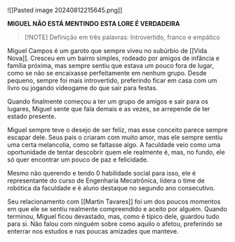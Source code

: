 ![[Pasted image 20240812215645.png]]

**MIGUEL NÃO ESTÁ MENTINDO**
**ESTA LORE É VERDADEIRA**


> [!NOTE] Definição em três palavras:
> Introvertido, franco e empático

Miguel Campos é um garoto que sempre viveu no subúrbio de [[Vida Nova]]. Cresceu em um bairro simples, rodeado por amigos de infância e família próxima, mas sempre sentiu que estava um pouco fora de lugar, como se não se encaixasse perfeitamente em nenhum grupo. Desde pequeno, sempre foi mais introvertido, preferindo ficar em casa com um livro ou jogando videogame do que sair para festas. 

Quando finalmente começou a ter um grupo de amigos e sair para os lugares, Miguel sente que fala demais e as vezes, se arrepende de ter estado presente.

Miguel sempre teve o desejo de ser feliz, mas esse conceito parece sempre escapar dele. Seus pais o criaram com muito amor, mas ele sempre sentiu uma certa melancolia, como se faltasse algo. A faculdade veio como uma oportunidade de tentar descobrir quem ele realmente é, mas, no fundo, ele só quer encontrar um pouco de paz e felicidade.

Mesmo não querendo e tendo 0 habilidade social para isso, ele é representante do curso de Engenharia Mecatrônica, lidera o time de robótica da faculdade e é aluno destaque no segundo ano consecutivo. 

Seu relacionamento com [[Martin Tavares]] foi um dos poucos momentos em que ele se sentiu realmente compreendido e aceito por alguém. Quando terminou, Miguel ficou devastado, mas, como é típico dele, guardou tudo para si. Não falou com ninguém sobre como aquilo o afetou, preferindo se enterrar nos estudos e nas poucas amizades que manteve.